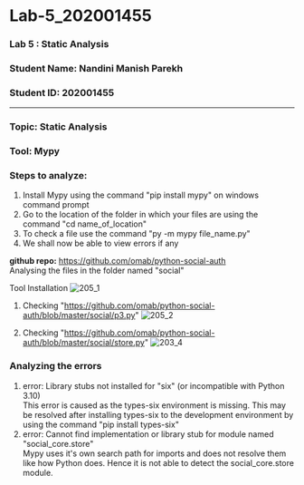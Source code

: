 # Lab-5_202001455

### **Lab 5 : Static Analysis**<br>
### **Student Name: Nandini Manish Parekh**<br>
### **Student ID: 202001455**
- - - - - - - - - - - - - - - - - - - - - - - - - - - - - - - - - - - - - - - - - - - - - - - - - - - - - - - - - - - - - - - - - - - - - - - - - - - - - - - - - - - - - 
### **Topic: Static Analysis**<br>
### **Tool: Mypy**
### **Steps to analyze:**
  1. Install Mypy using the command "pip install mypy" on windows command prompt<br>
  2. Go to the location of the folder in which your files are using the command "cd name_of_location"
  3. To check a file use the command "py -m mypy file_name.py"
  4. We shall now be able to view errors if any<br>
  
**github repo:** https://github.com/omab/python-social-auth<br>
Analysing the files in the folder named "social"<br>

Tool Installation
![205_1](https://user-images.githubusercontent.com/75677392/225571417-a0a61c42-a27d-4b3d-9b00-af290323092a.png)

1. Checking "https://github.com/omab/python-social-auth/blob/master/social/p3.py"
![205_2](https://user-images.githubusercontent.com/75677392/225571876-0e6b98d2-d793-4bde-9719-eea9d10db44b.png)

2. Checking "https://github.com/omab/python-social-auth/blob/master/social/store.py"
![203_4](https://user-images.githubusercontent.com/75677392/225573021-235de036-3efb-4f86-abef-40e91db1fa55.png)

### **Analyzing the errors**
1. error: Library stubs not installed for "six" (or incompatible with Python 3.10)<br>
This error is caused as the types-six environment is missing. This may be resolved  after installing types-six to the development environment by using the command "pip install types-six"<br>
2. error: Cannot find implementation or library stub for module named "social_core.store"<br>
Mypy uses it's own search path for imports and does not resolve them like how Python does. Hence it is not able to detect the social_core.store module.

